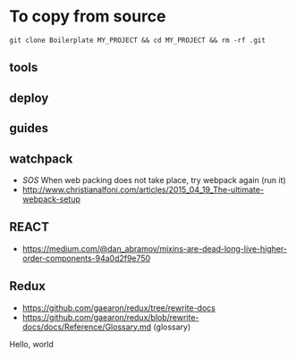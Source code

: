# To copy from source
`git clone Boilerplate MY_PROJECT && cd MY_PROJECT && rm -rf .git`


## tools

## deploy

## guides

## watchpack
- *SOS* When web packing does not take place, try webpack again (run it)
- http://www.christianalfoni.com/articles/2015_04_19_The-ultimate-webpack-setup


## REACT
- https://medium.com/@dan_abramov/mixins-are-dead-long-live-higher-order-components-94a0d2f9e750

## Redux
- https://github.com/gaearon/redux/tree/rewrite-docs
- https://github.com/gaearon/redux/blob/rewrite-docs/docs/Reference/Glossary.md (glossary)


Hello, world
